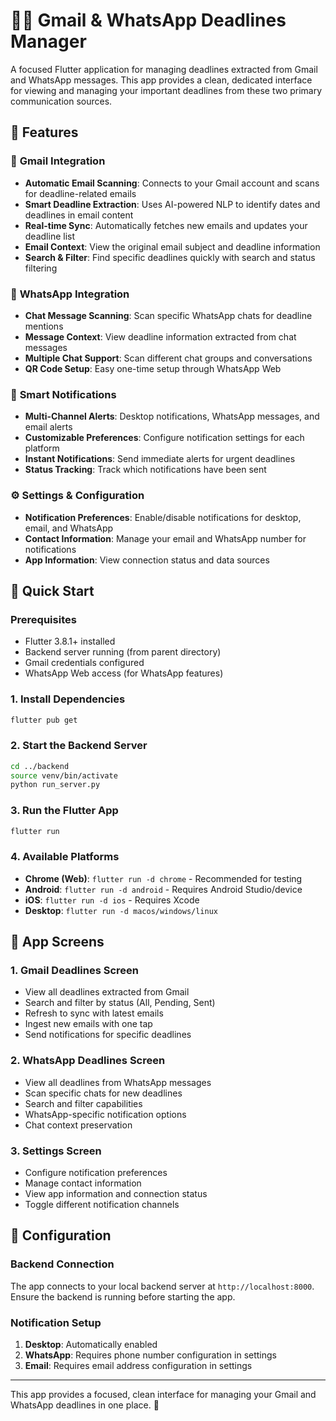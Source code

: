 # 📧💬 Gmail & WhatsApp Deadlines Manager

A focused Flutter application for managing deadlines extracted from Gmail and WhatsApp messages. This app provides a clean, dedicated interface for viewing and managing your important deadlines from these two primary communication sources.

## 🎯 Features

### 📧 **Gmail Integration**
- **Automatic Email Scanning**: Connects to your Gmail account and scans for deadline-related emails
- **Smart Deadline Extraction**: Uses AI-powered NLP to identify dates and deadlines in email content
- **Real-time Sync**: Automatically fetches new emails and updates your deadline list
- **Email Context**: View the original email subject and deadline information
- **Search & Filter**: Find specific deadlines quickly with search and status filtering

### 💬 **WhatsApp Integration**
- **Chat Message Scanning**: Scan specific WhatsApp chats for deadline mentions
- **Message Context**: View deadline information extracted from chat messages
- **Multiple Chat Support**: Scan different chat groups and conversations
- **QR Code Setup**: Easy one-time setup through WhatsApp Web

### 🔔 **Smart Notifications**
- **Multi-Channel Alerts**: Desktop notifications, WhatsApp messages, and email alerts
- **Customizable Preferences**: Configure notification settings for each platform
- **Instant Notifications**: Send immediate alerts for urgent deadlines
- **Status Tracking**: Track which notifications have been sent

### ⚙️ **Settings & Configuration**
- **Notification Preferences**: Enable/disable notifications for desktop, email, and WhatsApp
- **Contact Information**: Manage your email and WhatsApp number for notifications
- **App Information**: View connection status and data sources

## 🚀 Quick Start

### Prerequisites
- Flutter 3.8.1+ installed
- Backend server running (from parent directory)
- Gmail credentials configured
- WhatsApp Web access (for WhatsApp features)

### 1. Install Dependencies
```bash
flutter pub get
```

### 2. Start the Backend Server
```bash
cd ../backend
source venv/bin/activate
python run_server.py
```

### 3. Run the Flutter App
```bash
flutter run
```

### 4. Available Platforms
- **Chrome (Web)**: `flutter run -d chrome` - Recommended for testing
- **Android**: `flutter run -d android` - Requires Android Studio/device
- **iOS**: `flutter run -d ios` - Requires Xcode
- **Desktop**: `flutter run -d macos/windows/linux`

## 📱 App Screens

### 1. Gmail Deadlines Screen
- View all deadlines extracted from Gmail
- Search and filter by status (All, Pending, Sent)
- Refresh to sync with latest emails
- Ingest new emails with one tap
- Send notifications for specific deadlines

### 2. WhatsApp Deadlines Screen
- View all deadlines from WhatsApp messages
- Scan specific chats for new deadlines
- Search and filter capabilities
- WhatsApp-specific notification options
- Chat context preservation

### 3. Settings Screen
- Configure notification preferences
- Manage contact information
- View app information and connection status
- Toggle different notification channels

## 🔧 Configuration

### Backend Connection
The app connects to your local backend server at `http://localhost:8000`. Ensure the backend is running before starting the app.

### Notification Setup
1. **Desktop**: Automatically enabled
2. **WhatsApp**: Requires phone number configuration in settings
3. **Email**: Requires email address configuration in settings

---

This app provides a focused, clean interface for managing your Gmail and WhatsApp deadlines in one place. 🎉
